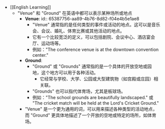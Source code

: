 - [[English Learning]]
	- "Venue" 和 "Ground" 在英语中都可以表示某种场所或地点
		- **Venue**:
		  id:: 65387756-aa89-4b76-8d82-f04e4b5e1ae8
			- "Venue" 通常指的是任何类型的事件或活动的地点。这可以是音乐会、会议、婚礼、体育比赛或其他活动的地点。
			- 它有一个比较宽泛的定义，可以包括剧院、会议中心、酒店宴会厅、运动场等。
			- 例如："The conference venue is at the downtown convention center."
		- **Ground**:
			- "Ground" 或 "Grounds" 通常指的是一个具体的开放空地或园地，这个地方可以用于各种活动。
				- 它经常与学校、大学、公园或大型建筑物（如宫殿或庄园）相关联。
			- "Grounds" 也可以指代体育场，尤其是板球场。
			- 例如："The school grounds are beautifully landscaped." 或 "The cricket match will be held at the Lord's Cricket Ground."
		- "Venue" 是一个更为通用的词，可以用来描述各种类型的活动地点，而 "Ground" 更具体地描述了一个开放的空地或特定的场所，如体育场。